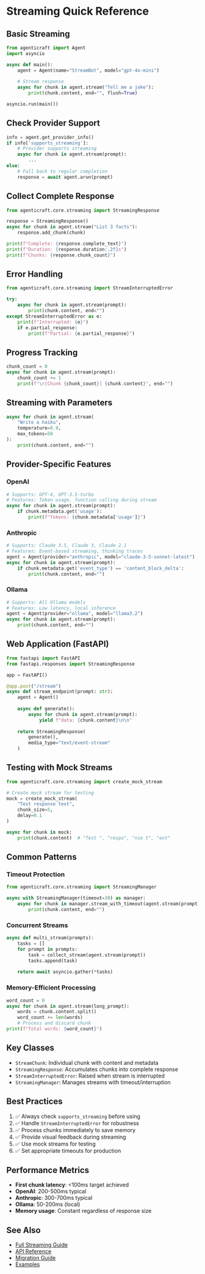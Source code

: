 # Streaming Quick Reference

## Basic Streaming

```python
from agenticraft import Agent
import asyncio

async def main():
    agent = Agent(name="StreamBot", model="gpt-4o-mini")
    
    # Stream response
    async for chunk in agent.stream("Tell me a joke"):
        print(chunk.content, end="", flush=True)

asyncio.run(main())
```

## Check Provider Support

```python
info = agent.get_provider_info()
if info['supports_streaming']:
    # Provider supports streaming
    async for chunk in agent.stream(prompt):
        ...
else:
    # Fall back to regular completion
    response = await agent.arun(prompt)
```

## Collect Complete Response

```python
from agenticraft.core.streaming import StreamingResponse

response = StreamingResponse()
async for chunk in agent.stream("List 3 facts"):
    response.add_chunk(chunk)

print(f"Complete: {response.complete_text}")
print(f"Duration: {response.duration:.2f}s")
print(f"Chunks: {response.chunk_count}")
```

## Error Handling

```python
from agenticraft.core.streaming import StreamInterruptedError

try:
    async for chunk in agent.stream(prompt):
        print(chunk.content, end="")
except StreamInterruptedError as e:
    print(f"Interrupted: {e}")
    if e.partial_response:
        print(f"Partial: {e.partial_response}")
```

## Progress Tracking

```python
chunk_count = 0
async for chunk in agent.stream(prompt):
    chunk_count += 1
    print(f"\r[Chunk {chunk_count}] {chunk.content}", end="")
```

## Streaming with Parameters

```python
async for chunk in agent.stream(
    "Write a haiku",
    temperature=0.9,
    max_tokens=50
):
    print(chunk.content, end="")
```

## Provider-Specific Features

### OpenAI
```python
# Supports: GPT-4, GPT-3.5-turbo
# Features: Token usage, function calling during stream
async for chunk in agent.stream(prompt):
    if chunk.metadata.get('usage'):
        print(f"Tokens: {chunk.metadata['usage']}")
```

### Anthropic
```python
# Supports: Claude 3.5, Claude 3, Claude 2.1
# Features: Event-based streaming, thinking traces
agent = Agent(provider="anthropic", model="claude-3-5-sonnet-latest")
async for chunk in agent.stream(prompt):
    if chunk.metadata.get('event_type') == 'content_block_delta':
        print(chunk.content, end="")
```

### Ollama
```python
# Supports: All Ollama models
# Features: Low latency, local inference
agent = Agent(provider="ollama", model="llama3.2")
async for chunk in agent.stream(prompt):
    print(chunk.content, end="")
```

## Web Application (FastAPI)

```python
from fastapi import FastAPI
from fastapi.responses import StreamingResponse

app = FastAPI()

@app.post("/stream")
async def stream_endpoint(prompt: str):
    agent = Agent()
    
    async def generate():
        async for chunk in agent.stream(prompt):
            yield f"data: {chunk.content}\n\n"
    
    return StreamingResponse(
        generate(),
        media_type="text/event-stream"
    )
```

## Testing with Mock Streams

```python
from agenticraft.core.streaming import create_mock_stream

# Create mock stream for testing
mock = create_mock_stream(
    "Test response text",
    chunk_size=5,
    delay=0.1
)

async for chunk in mock:
    print(chunk.content)  # "Test ", "respo", "nse t", "ext"
```

## Common Patterns

### Timeout Protection
```python
from agenticraft.core.streaming import StreamingManager

async with StreamingManager(timeout=30) as manager:
    async for chunk in manager.stream_with_timeout(agent.stream(prompt)):
        print(chunk.content, end="")
```

### Concurrent Streams
```python
async def multi_stream(prompts):
    tasks = []
    for prompt in prompts:
        task = collect_stream(agent.stream(prompt))
        tasks.append(task)
    
    return await asyncio.gather(*tasks)
```

### Memory-Efficient Processing
```python
word_count = 0
async for chunk in agent.stream(long_prompt):
    words = chunk.content.split()
    word_count += len(words)
    # Process and discard chunk
print(f"Total words: {word_count}")
```

## Key Classes

- `StreamChunk`: Individual chunk with content and metadata
- `StreamingResponse`: Accumulates chunks into complete response  
- `StreamInterruptedError`: Raised when stream is interrupted
- `StreamingManager`: Manages streams with timeout/interruption

## Best Practices

1. ✅ Always check `supports_streaming` before using
2. ✅ Handle `StreamInterruptedError` for robustness
3. ✅ Process chunks immediately to save memory
4. ✅ Provide visual feedback during streaming
5. ✅ Use mock streams for testing
6. ✅ Set appropriate timeouts for production

## Performance Metrics

- **First chunk latency**: <100ms target achieved
- **OpenAI**: 200-500ms typical
- **Anthropic**: 300-700ms typical  
- **Ollama**: 50-200ms (local)
- **Memory usage**: Constant regardless of response size

## See Also

- [Full Streaming Guide](../features/streaming.md)
- [API Reference](../api/streaming.md)
- [Migration Guide](../migration/streaming.md)
- [Examples](../../examples/streaming/)
